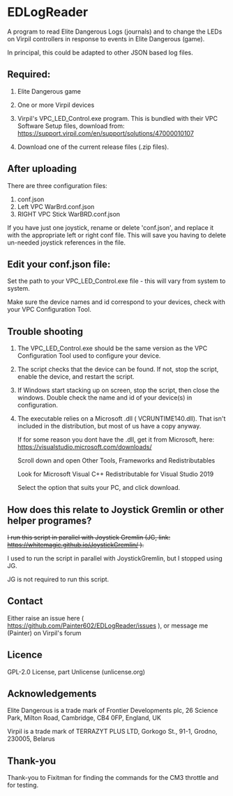 # EDLogReader
A program to read Elite Dangerous Logs (journals) and to change the LEDs on Virpil controllers in response to events in Elite Dangerous (game).

In principal, this could be adapted to other JSON based log files.

## Required:
1. Elite Dangerous game

2. One or more Virpil devices

3. Virpil's VPC_LED_Control.exe program.  This is bundled with their VPC Software Setup files, download from: https://support.virpil.com/en/support/solutions/47000010107

4. Download one of the current release files (.zip files).

## After uploading
There are three configuration files:
1) conf.json
2) Left VPC WarBrd.conf.json
3) RIGHT VPC Stick WarBRD.conf.json

If you have just one joystick, rename or delete 'conf.json', and replace it with the appropriate left or right conf file.
This will save you having to delete un-needed joystick references in the file.

## **Edit your conf.json file**:
Set the path to your VPC_LED_Control.exe file - this will vary from system to system.

Make sure the device names and id correspond to your devices, check with your VPC Configuration Tool.

## Trouble shooting
1) The VPC_LED_Control.exe should be the same version as the VPC Configuration Tool used to configure your device.

2) The script checks that the device can be found. If not, stop the script, enable the device, and restart the script.

3) If Windows start stacking up on screen, stop the script, then close the windows.  Double check the name and id of your device(s) in configuration.
4) The executable relies on a Microsoft .dll ( VCRUNTIME140.dll).  That isn't included in the distribution, but most of us have a copy anyway.

   If for some reason you dont have the .dll, get it from Microsoft, here: https://visualstudio.microsoft.com/downloads/
   
   Scroll down and open Other Tools, Frameworks and Redistributables
   
   Look for Microsoft Visual C++ Redistributable for Visual Studio 2019
   
   Select the option that suits your PC, and click download.

## How does this relate to Joystick Gremlin or other helper programes?
~~I run this script in parallel with Joystick Gremlin (JG, link: https://whitemagic.github.io/JoystickGremlin/ ).~~

I used to run the script in parallel with JoystickGremlin, but I stopped using JG.

JG is not required to run this script.

## Contact
Either raise an issue here ( https://github.com/Painter602/EDLogReader/issues ), or message me (Painter) on Virpil's forum

## Licence
 GPL-2.0 License, part Unlicense (unlicense.org)

## Acknowledgements
Elite Dangerous is a trade mark of Frontier Developments plc, 26 Science Park, Milton Road, Cambridge, CB4 0FP, England, UK

Virpil is a trade mark of  TERRAZYT PLUS LTD, Gorkogo St., 91-1, Grodno, 230005, Belarus 

## Thank-you
Thank-you to Fixitman for finding the commands for the CM3 throttle and for testing.
